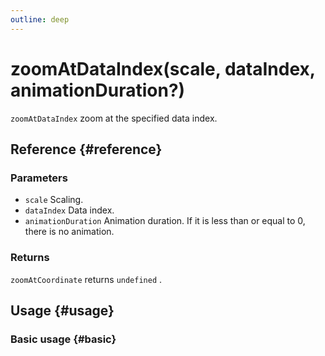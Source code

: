 ```yaml
---
outline: deep
---
```


# zoomAtDataIndex(scale, dataIndex, animationDuration?)
`zoomAtDataIndex` zoom at the specified data index.

## Reference {#reference}
<!-- @include: @/@views/api/references/instance/zoomAtDataIndex.md -->

### Parameters
- `scale` Scaling.
- `dataIndex` Data index.
- `animationDuration` Animation duration. If it is less than or equal to 0, there is no animation.

### Returns
`zoomAtCoordinate` returns `undefined` .

## Usage {#usage}
<script setup>
import ZoomAtDataIndex from '../../../@views/api/samples/zoomAtDataIndex/index.vue'
</script>

### Basic usage {#basic}
<ZoomAtDataIndex/>